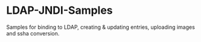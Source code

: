# LDAP-JNDI-Samples
Samples for binding to LDAP, creating  &amp; updating entries, uploading images and ssha conversion. 
